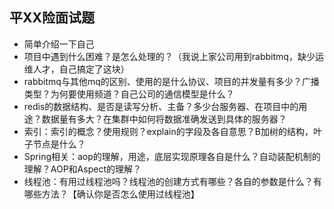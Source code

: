 
## 平XX险面试题

- 简单介绍一下自己
- 项目中遇到什么困难？是怎么处理的？（我说上家公司用到rabbitmq，缺少运维人才，自己搞定了这块）
- rabbitmq与其他mq的区别、使用的是什么协议、项目的并发量有多少？广播类型？为何要使用频道？自己公司的通信模型是什么？
- redis的数据结构、是否是读写分析、主备？多少台服务器、在项目中的用途？数据量有多大？在集群中如何将数据准确发送到具体的服务器？
- 索引：索引的概念？使用规则？explain的字段及各自意思？B加树的结构，叶子节点是什么？
- Spring相关：aop的理解，用途，底层实现原理各自是什么？自动装配机制的理解？AOP和Aspect的理解？
- 线程池：有用过线程池吗？线程池的创建方式有哪些？各自的参数是什么？有哪些方法？【确认你是否怎么使用过线程池】
